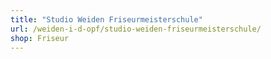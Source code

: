 ```yaml
---
title: "Studio Weiden Friseurmeisterschule"
url: /weiden-i-d-opf/studio-weiden-friseurmeisterschule/
shop: Friseur
---
```

